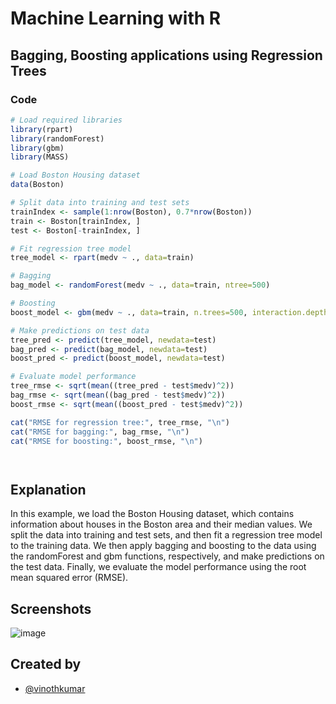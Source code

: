 
# Machine Learning with R

## Bagging, Boosting applications using Regression Trees


### Code




```r
# Load required libraries
library(rpart)
library(randomForest)
library(gbm)
library(MASS)

# Load Boston Housing dataset
data(Boston)

# Split data into training and test sets
trainIndex <- sample(1:nrow(Boston), 0.7*nrow(Boston))
train <- Boston[trainIndex, ]
test <- Boston[-trainIndex, ]

# Fit regression tree model
tree_model <- rpart(medv ~ ., data=train)

# Bagging
bag_model <- randomForest(medv ~ ., data=train, ntree=500)

# Boosting
boost_model <- gbm(medv ~ ., data=train, n.trees=500, interaction.depth=4, shrinkage=0.01)

# Make predictions on test data
tree_pred <- predict(tree_model, newdata=test)
bag_pred <- predict(bag_model, newdata=test)
boost_pred <- predict(boost_model, newdata=test)

# Evaluate model performance
tree_rmse <- sqrt(mean((tree_pred - test$medv)^2))
bag_rmse <- sqrt(mean((bag_pred - test$medv)^2))
boost_rmse <- sqrt(mean((boost_pred - test$medv)^2))

cat("RMSE for regression tree:", tree_rmse, "\n")
cat("RMSE for bagging:", bag_rmse, "\n")
cat("RMSE for boosting:", boost_rmse, "\n")




```

## Explanation 

In this example, we load the Boston Housing dataset, which contains information about houses in the Boston area and their median values. We split the data into training and test sets, and then fit a regression tree model to the training data. We then apply bagging and boosting to the data using the randomForest and gbm functions, respectively, and make predictions on the test data. Finally, we evaluate the model performance using the root mean squared error (RMSE).
## Screenshots

![image](https://user-images.githubusercontent.com/68177619/219932540-b0586ee6-4317-4abd-a0fd-d5d814d01e98.png)

## Created by

- [@vinothkumar](https://github.com/vinothkumar2/)
